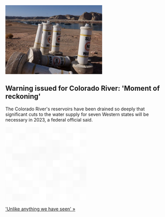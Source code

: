 
![Warning issued for Colorado River: 'Moment of reckoning'](./20220616115846.png)
## Warning issued for Colorado River: 'Moment of reckoning'

The Colorado River's reservoirs have been drained so deeply that significant cuts to the water supply for seven Western states will be necessary in 2023, a federal official said.

![pic](../square_bg.png)

['Unlike anything we have seen' »](https://www.yahoo.com/news/moment-of-reckoning-federal-official-warns-of-colorado-river-water-supply-cuts-171955277.html)

